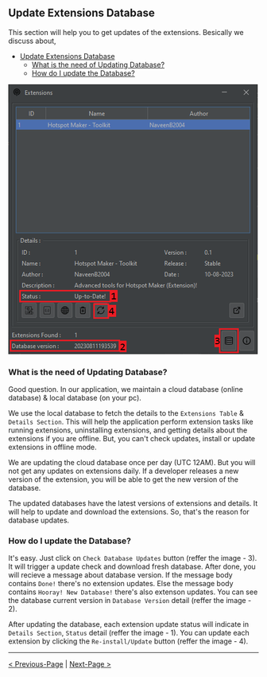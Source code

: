 ## Update Extensions Database

This section will help you to get updates of the extensions. Besically we discuss about,
- [Update Extensions Database](#update-extensions-database)
  - [What is the need of Updating Database?](#what-is-the-need-of-updating-database)
  - [How do I update the Database?](#how-do-i-update-the-database)

![Interface 3](../Media/Interface3.PNG "Hotspot Maker Extension Interface 3")

### What is the need of Updating Database?

Good question. In our application, we maintain a cloud database (online database) & local database (on your pc). 

We use the local database to fetch the details to the `Extensions Table` & `Details Section`. This will help the application perform extension tasks like running extensions, uninstalling extensions, and getting details about the extensions if you are offline. But, you can't check updates, install or update extensions in offline mode.

We are updating the cloud database once per day (UTC 12AM). But you will not get any updates on extensions daily. If a developer releases a new version of the extension, you will be able to get the new version of the database.

The updated databases have the latest versions of extensions and details. It will help to update and download the extensions. So, that's the reason for database updates.

### How do I update the Database?

It's easy. Just click on `Check Database Updates` button (reffer the image - 3). It will trigger a update check and download fresh database. After done, you will recieve a message about database version. If the message body contains `Done!` there's no extension updates. Else the message body contains `Hooray! New Database!` there's also extenson updates. You can see the database current version in `Database Version` detail (reffer the image - 2).

After updating the database, each extension update status will indicate in `Details Section`, `Status` detail (reffer the image - 1). You can update each extension by clicking the `Re-install/Update` button (reffer the image - 4).

***

[< Previous-Page][back] | [Next-Page >][next]

[back]: 01.%20Extensions%20&%20Basic%20Interface.md "Extensions & Basic Interface"
[next]: 03.%20Troubleshooting.md "Troubleshooting"